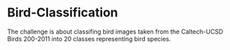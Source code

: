 # Bird-Classification


The challenge is about classifing bird
images taken from the Caltech-UCSD Birds
200-2011 into 20 classes representing bird species.
